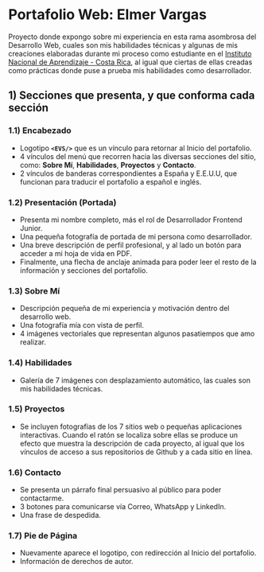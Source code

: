 # Portafolio Web: Elmer Vargas
Proyecto donde expongo sobre mi experiencia en esta rama asombrosa del Desarrollo Web, cuales son mis habilidades técnicas y algunas de mis creaciones elaboradas durante mi proceso como estudiante en el [Instituto Nacional de Aprendizaje - Costa Rica](https://www.ina.ac.cr/SitePages/Inicio.aspx), al igual que ciertas de ellas creadas como prácticas donde puse a prueba mis habilidades como desarrollador.

## 1) Secciones que presenta, y que conforma cada sección
### 1.1) Encabezado 
* Logotipo **`<EVS/>`** que es un vínculo para retornar al Inicio del portafolio.
* 4 vínculos del menú que recorren hacia las diversas secciones del sitio, como: **Sobre Mí**, **Habilidades**, **Proyectos** y **Contacto**.
* 2 vínculos de banderas correspondientes a España y E.E.U.U, que funcionan para traducir el portafolio a español e inglés.

### 1.2) Presentación (Portada)
* Presenta mi nombre completo, más el rol de Desarrollador Frontend Junior.
* Una pequeña fotografía de portada de mi persona como desarrollador.
* Una breve descripción de perfil profesional, y al lado un botón para acceder a mi hoja de vida en PDF.
* Finalmente, una flecha de anclaje animada para poder leer el resto de la información y secciones del portafolio.

### 1.3) Sobre Mí
* Descripción pequeña de mi experiencia y motivación dentro del desarrollo web.
* Una fotografía mía con vista de perfil.
* 4 imágenes vectoriales que representan algunos pasatiempos que amo realizar.

### 1.4) Habilidades
* Galería de 7 imágenes con desplazamiento automático, las cuales son mis habilidades técnicas.

### 1.5) Proyectos
* Se incluyen fotografías de los 7 sitios web o pequeñas aplicaciones interactivas. Cuando el ratón se localiza sobre ellas se produce un efecto que muestra la descripción de cada proyecto, al igual que los vínculos de acceso a sus repositorios de Github y a cada sitio en línea.

### 1.6) Contacto
* Se presenta un párrafo final persuasivo al público para poder contactarme.
* 3 botones para comunicarse vía Correo, WhatsApp y LinkedIn.
* Una frase de despedida.

### 1.7) Pie de Página
* Nuevamente aparece el logotipo, con redirección al Inicio del portafolio.
* Información de derechos de autor.
